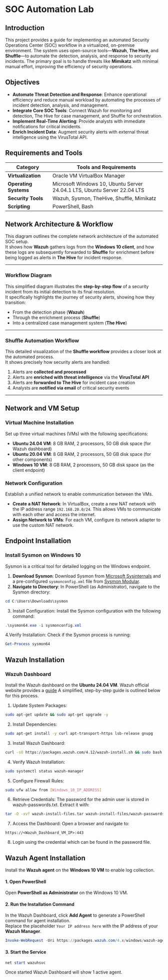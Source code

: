 # SOC Automation Lab

## Introduction
This project provides a guide for implementing an automated Security Operations Center (SOC) workflow in a virtualized, on-premise environment. The system uses open-source tools—**Wazuh**, **The Hive**, and **Shuffle**—to automate the detection, analysis, and response to security incidents. The primary goal is to handle threats like **Mimikatz** with minimal manual effort, improving the efficiency of security operations.

## Objectives
- **Automate Threat Detection and Response**: Enhance operational efficiency and reduce manual workload by automating the processes of incident detection, analysis, and management.  
- **Integrate Core SOC Tools**: Connect Wazuh for monitoring and detection, The Hive for case management, and Shuffle for orchestration.  
- **Implement Real-Time Alerting**: Provide analysts with immediate notifications for critical incidents.  
- **Enrich Incident Data**: Augment security alerts with external threat intelligence using the VirusTotal API.

## Requirements and Tools

| **Category**       | **Tools and Requirements**                                                                 |
|---------------------|---------------------------------------------------------------------------------------------|
| **Virtualization**  | Oracle VM VirtualBox Manager                                                                |
| **Operating Systems** | Microsoft Windows 10, Ubuntu Server 24.04.1 LTS, Ubuntu Server 22.04 LTS                  |
| **Security Tools**  | Wazuh, Sysmon, TheHive, Shuffle, Mimikatz                                                   |
| **Scripting**       | PowerShell, Bash

## Network Architecture & Workflow

This diagram outlines the complete network architecture of the automated SOC setup.  
It shows how **Wazuh** gathers logs from the **Windows 10 client**, and how these logs are subsequently forwarded to **Shuffle** for enrichment before being logged as alerts in **The Hive** for incident response.  

---

### Workflow Diagram
This simplified diagram illustrates the **step-by-step flow** of a security incident from its initial detection to its final resolution.  
It specifically highlights the journey of security alerts, showing how they transition:  

- From the detection phase (**Wazuh**)  
- Through the enrichment process (**Shuffle**)  
- Into a centralized case management system (**The Hive**)  

---

### Shuffle Automation Workflow
This detailed visualization of the **Shuffle workflow** provides a closer look at the automated process.  
It shows precisely how security alerts are handled:  

1. Alerts are **collected and processed**  
2. Alerts are **enriched with threat intelligence** via the **VirusTotal API**  
3. Alerts are **forwarded to The Hive** for incident case creation  
4. Analysts are **notified via email** of critical security events  

---

## Network and VM Setup

### Virtual Machine Installation
Set up three virtual machines (VMs) with the following specifications:

- **Ubuntu 24.04 VM**: 8 GB RAM, 2 processors, 50 GB disk space (for Wazuh dashboard)  
- **Ubuntu 20.04 VM**: 8 GB RAM, 2 processors, 50 GB disk space (for other components)  
- **Windows 10 VM**: 8 GB RAM, 2 processors, 50 GB disk space (as the client endpoint)  

### Network Configuration
Establish a unified network to enable communication between the VMs.

- **Create a NAT Network**: In VirtualBox, create a new NAT network with the IP address range `192.168.20.0/24`. This allows VMs to communicate with each other and access the internet.  
- **Assign Network to VMs**: For each VM, configure its network adapter to use the custom NAT network.  

## Endpoint Installation

### Install Sysmon on Windows 10
Sysmon is a critical tool for detailed logging on the Windows endpoint.

1. **Download Sysmon**: Download Sysmon from [Microsoft Sysinternals](https://learn.microsoft.com/en-us/sysinternals/downloads/sysmon) and a pre-configured `sysmonconfig.xml` file from [Sysmon Modular](https://github.com/olafhartong/sysmon-modular).  
2. **Navigate to Directory**: In PowerShell (as Administrator), navigate to the Sysmon directory:  

```powershell
cd C:\Users\Downloads\sysmon
```
3. Install Configuration: Install the Sysmon configuration with the following command:
```powershell
.\sysmon64.exe -i sysmonconfig.xml
```
4.Verify Installation: Check if the Sysmon process is running:
```powershell
Get-Process sysmon64
```

## Wazuh Installation

### Wazuh Dashboard
Install the Wazuh dashboard on the **Ubuntu 24.04 VM**.
Wazuh official website provides a [guide](https://documentation.wazuh.com/current/installation-guide/index.html) A simplified, step-by-step guide is outlined below for this process.
1. Update System Packages:  
```bash
sudo apt-get update && sudo apt-get upgrade -y
```
2. Install Dependencies:
```bash
sudo apt-get install -y curl apt-transport-https lsb-release gnupg
```
3. Install Wazuh Dashboard:
```bash
curl -sO https://packages.wazuh.com/4.12/wazuh-install.sh && sudo bash wazuh-install.sh -a
```
4. Verify Wazuh Installation:
```bash
sudo systemctl status wazuh-manager
```
5. Configure Firewall Rules:
```bash
sudo ufw allow from [Windows_10_IP_ADDRESS]
```
6. Retrieve Credentials:
The password for the admin user is stored in wazuh-passwords.txt. Extract it with:
```bash
tar -O -xvf wazuh-install-files.tar wazuh-install-files/wazuh-passwords.txt
```
7. Access the Dashboard:
Open a browser and navigate to:
```
https://<Wazuh_Dashboard_VM_IP>:443
```
8. Login using the credential which can be found in the password file.

 ## Wazuh Agent Installation
Install the **Wazuh agent** on the **Windows 10 VM** to enable log collection.  

#### 1. Open PowerShell
Open **PowerShell as Administrator** on the Windows 10 VM.

#### 2. Run the Installation Command
In the Wazuh Dashboard, click **Add Agent** to generate a PowerShell command for agent installation.  
Replace the placeholder `Your IP address here` with the IP address of your **Wazuh Manager**.  

```powershell
Invoke-WebRequest -Uri https://packages.wazuh.com/4.x/windows/wazuh-agent-4.12.0-1.msi -Outfile ${env.tmp}\wazuh-agent.msi; msiexec.exe /i ${env.tmp}\wazuh-agent.msi /q WAZUH_MANAGER='Your IP address here' WAZUH_AGENT_NAME='Your cluster name here' WAZUH_REGISTRATION_SERVER='Your IP address here'
```
#### 3. Start the Service
```powershell
net start wazuhsvc
```
Once started Wazuh Dashboard will show 1 active agent.

